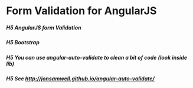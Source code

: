 # Form Validation for AngularJS

##### H5 AngularJS form Validation
##### H5 Bootstrap

##### H5 You can use angular-auto-validate to clean a bit of code (look inside lib)
##### H5 See http://jonsamwell.github.io/angular-auto-validate/
